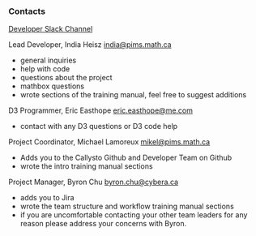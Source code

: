 ### Contacts

[Developer Slack Channel](http://cancode-collaboration.slack.com)

Lead Developer, India Heisz india@pims.math.ca
+ general inquiries
+ help with code
+ questions about the project
+ mathbox questions 
+ wrote sections of the training manual, feel free to suggest additions

D3 Programmer, Eric Easthope eric.easthope@me.com
+ contact with any D3 questions or D3 code help

Project Coordinator, Michael Lamoreux mikel@pims.math.ca
+ Adds you to the Callysto Github and Developer Team on Github
+ wrote the intro training manual sections

Project Manager, Byron Chu byron.chu@cybera.ca
+ adds you to Jira
+ wrote the team structure and workflow training manual sections
+ if you are uncomfortable contacting your other team leaders for any reason please address your concerns with Byron.
